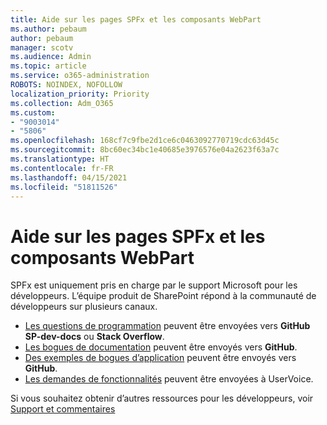 ```yaml
---
title: Aide sur les pages SPFx et les composants WebPart
ms.author: pebaum
author: pebaum
manager: scotv
ms.audience: Admin
ms.topic: article
ms.service: o365-administration
ROBOTS: NOINDEX, NOFOLLOW
localization_priority: Priority
ms.collection: Adm_O365
ms.custom:
- "9003014"
- "5806"
ms.openlocfilehash: 168cf7c9fbe2d1ce6c0463092770719cdc63d45c
ms.sourcegitcommit: 8bc60ec34bc1e40685e3976576e04a2623f63a7c
ms.translationtype: HT
ms.contentlocale: fr-FR
ms.lasthandoff: 04/15/2021
ms.locfileid: "51811526"
---
```

# <a name="help-with-spfx-pages-and-web-parts"></a>Aide sur les pages SPFx et les composants WebPart

SPFx est uniquement pris en charge par le support Microsoft pour les développeurs. L’équipe produit de SharePoint répond à la communauté de développeurs sur plusieurs canaux.

- [Les questions de programmation](https://docs.microsoft.com/sharepoint/dev/support-feedback#programming-questions) peuvent être envoyées vers **GitHub SP-dev-docs** ou **Stack Overflow**.
- [Les bogues de documentation](https://docs.microsoft.com/sharepoint/dev/support-feedback#documentation-bugs) peuvent être envoyés vers **GitHub**.
- [Des exemples de bogues d’application](https://docs.microsoft.com/sharepoint/dev/support-feedback#sample-application-bugs) peuvent être envoyés vers **GitHub**.
- [Les demandes de fonctionnalités](https://docs.microsoft.com/sharepoint/dev/support-feedback#feature-requests) peuvent être envoyées à UserVoice.

Si vous souhaitez obtenir d’autres ressources pour les développeurs, voir [Support et commentaires](https://docs.microsoft.com/sharepoint/dev/support-feedback)